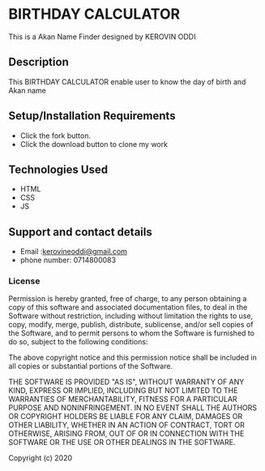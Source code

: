 # BIRTHDAY CALCULATOR

This is a Akan Name Finder designed by KEROVIN ODDI

## Description

This BIRTHDAY CALCULATOR enable user to know the day of  birth and Akan name

## Setup/Installation Requirements

* Click the fork button.  
* Click the download button to clone my work

## Technologies Used

* HTML
* CSS
* JS

## Support and contact details

* Email :kerovineoddi@gmail.com
* phone number: 0714800083

### License

Permission is hereby granted, free of charge, to any person obtaining a copy of this software and associated documentation files, to deal in the Software without restriction, including without limitation the rights to use, copy, modify, merge, publish, distribute, sublicense, and/or sell copies of the Software, and to permit persons to whom the Software is furnished to do so, subject to the following conditions:

The above copyright notice and this permission notice shall be included in all copies or substantial portions of the Software.

THE SOFTWARE IS PROVIDED "AS IS", WITHOUT WARRANTY OF ANY KIND, EXPRESS OR IMPLIED, INCLUDING BUT NOT LIMITED TO THE WARRANTIES OF MERCHANTABILITY, FITNESS FOR A PARTICULAR PURPOSE AND NONINFRINGEMENT. IN NO EVENT SHALL THE AUTHORS OR COPYRIGHT HOLDERS BE LIABLE FOR ANY CLAIM, DAMAGES OR OTHER LIABILITY, WHETHER IN AN ACTION OF CONTRACT, TORT OR OTHERWISE, ARISING FROM, OUT OF OR IN CONNECTION WITH THE SOFTWARE OR THE USE OR OTHER DEALINGS IN THE SOFTWARE.

Copyright (c) 2020
